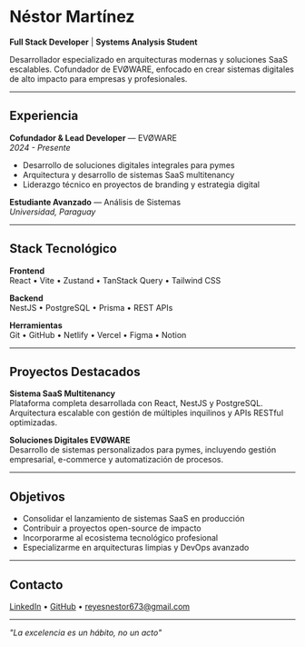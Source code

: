 # Néstor Martínez

**Full Stack Developer** | **Systems Analysis Student**

Desarrollador especializado en arquitecturas modernas y soluciones SaaS escalables. Cofundador de EVØWARE, enfocado en crear sistemas digitales de alto impacto para empresas y profesionales.

---

## Experiencia

**Cofundador & Lead Developer** — EVØWARE  
*2024 - Presente*
- Desarrollo de soluciones digitales integrales para pymes
- Arquitectura y desarrollo de sistemas SaaS multitenancy
- Liderazgo técnico en proyectos de branding y estrategia digital

**Estudiante Avanzado** — Análisis de Sistemas  
*Universidad, Paraguay*

---

## Stack Tecnológico

**Frontend**  
React • Vite • Zustand • TanStack Query • Tailwind CSS

**Backend**  
NestJS • PostgreSQL • Prisma • REST APIs

**Herramientas**  
Git • GitHub • Netlify • Vercel • Figma • Notion

---

## Proyectos Destacados

**Sistema SaaS Multitenancy**  
Plataforma completa desarrollada con React, NestJS y PostgreSQL. Arquitectura escalable con gestión de múltiples inquilinos y APIs RESTful optimizadas.

**Soluciones Digitales EVØWARE**  
Desarrollo de sistemas personalizados para pymes, incluyendo gestión empresarial, e-commerce y automatización de procesos.

---

## Objetivos

- Consolidar el lanzamiento de sistemas SaaS en producción
- Contribuir a proyectos open-source de impacto
- Incorporarme al ecosistema tecnológico profesional
- Especializarme en arquitecturas limpias y DevOps avanzado

---

## Contacto

[LinkedIn](https://www.linkedin.com/in/n%C3%A9stor-mart%C3%ADnez-221b5327b/) • [GitHub](https://github.com/Tomate-ai) • reyesnestor673@gmail.com

---

*"La excelencia es un hábito, no un acto"*
